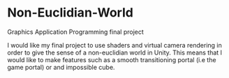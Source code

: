 # Non-Euclidian-World
Graphics Application Programming final project

I would like my final project to use shaders and virtual camera rendering in order to give the sense of a non-euclidian world in Unity. 
This means that I would like to make features such as a smooth transitioning portal (i.e the game portal) or and impossible cube. 
